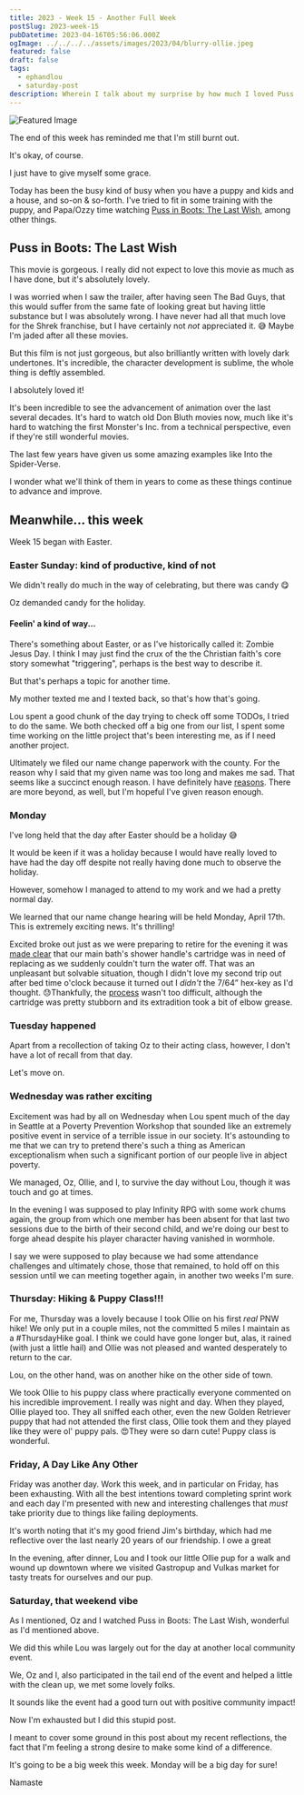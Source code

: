 ```yaml
---
title: 2023 - Week 15 - Another Full Week
postSlug: 2023-week-15
pubDatetime: 2023-04-16T05:56:06.000Z
ogImage: ../../../../assets/images/2023/04/blurry-ollie.jpeg
featured: false
draft: false
tags:
  - ephandlou
  - saturday-post
description: Wherein I talk about my surprise by how much I loved Puss in Boots- The Last Wish, the triggers of Easter, replacing our shower handle cartridges, Ollie's first PNW hike, and some other stuff
---
```


![Featured Image](@/assets/images/2023/04/blurry-ollie.jpeg)

The end of this week has reminded me that I'm still burnt out.

It's okay, of course.

I just have to give myself some grace.

Today has been the busy kind of busy when you have a puppy and kids and a house, and so-on & so-forth. I've tried to fit in some training with the puppy, and Papa/Ozzy time watching [Puss in Boots: The Last Wish](https://www.imdb.com/title/tt3915174/), among other things.

## Puss in Boots: The Last Wish

This movie is gorgeous. I really did not expect to love this movie as much as I have done, but it's absolutely lovely.

I was worried when I saw the trailer, after having seen The Bad Guys, that this would suffer from the same fate of looking great but having little substance but I was absolutely wrong. I have never had all that much love for the Shrek franchise, but I have certainly not _not_ appreciated it. 😅 Maybe I'm jaded after all these movies.

But this film is not just gorgeous, but also brilliantly written with lovely dark undertones. It's incredible, the character development is sublime, the whole thing is deftly assembled.

I absolutely loved it!

It's been incredible to see the advancement of animation over the last several decades. It's hard to watch old Don Bluth movies now, much like it's hard to watching the first Monster's Inc. from a technical perspective, even if they're still wonderful movies.

The last few years have given us some amazing examples like Into the Spider-Verse.

I wonder what we'll think of them in years to come as these things continue to advance and improve.

## Meanwhile... this week

Week 15 began with Easter.

### Easter Sunday: kind of productive, kind of not

We didn't really do much in the way of celebrating, but there was candy 😋

Oz demanded candy for the holiday.

#### Feelin' a kind of way...

There's something about Easter, or as I've historically called it: Zombie Jesus Day. I think I may just find the crux of the the Christian faith's core story somewhat "triggering", perhaps is the best way to describe it.

But that's perhaps a topic for another time.

My mother texted me and I texted back, so that's how that's going.

Lou spent a good chunk of the day trying to check off some TODOs, I tried to do the same. We both checked off a big one from our list, I spent some time working on the little project that's been interesting me, as if I need another project.

Ultimately we filed our name change paperwork with the county. For the reason why I said that my given name was too long and makes me sad. That seems like a succinct enough reason. I have definitely have [reasons](https://github.com/ephbaum/ephbaum#why-eph-baum). There are more beyond, as well, but I'm hopeful I've given reason enough.

### Monday

I've long held that the day after Easter should be a holiday 😅

It would be keen if it was a holiday because I would have really loved to have had the day off despite not really having done much to observe the holiday.

However, somehow I managed to attend to my work and we had a pretty normal day.

We learned that our name change hearing will be held Monday, April 17th. This is extremely exciting news. It's thrilling!

Excited broke out just as we were preparing to retire for the evening it was [made clear](https://hachyderm.io/@ephbaum/110178346477709383) that our main bath's shower handle's cartridge was in need of replacing as we suddenly couldn't turn the water off. That was an unpleasant but solvable situation, though I didn't love my second trip out after bed time o'clock because it turned out I _didn't_ the 7/64” hex-key as I'd thought. 😓Thankfully, the [process](https://www.moen.com/customer-support/installation-help/1200-1225-cartridge-replacement-tutorial) wasn't too difficult, although the cartridge was pretty stubborn and its extradition took a bit of elbow grease.

### Tuesday happened

Apart from a recollection of taking Oz to their acting class, however, I don't have a lot of recall from that day.

Let's move on.

### Wednesday was rather exciting

Excitement was had by all on Wednesday when Lou spent much of the day in Seattle at a Poverty Prevention Workshop that sounded like an extremely positive event in service of a terrible issue in our society. It's astounding to me that we can try to pretend there's such a thing as American exceptionalism when such a significant portion of our people live in abject poverty.

We managed, Oz, Ollie, and I, to survive the day without Lou, though it was touch and go at times.

In the evening I was supposed to play Infinity RPG with some work chums again, the group from which one member has been absent for that last two sessions due to the birth of their second child, and we're doing our best to forge ahead despite his player character having vanished in wormhole.

I say we were supposed to play because we had some attendance challenges and ultimately chose, those that remained, to hold off on this session until we can meeting together again, in another two weeks I'm sure.

### Thursday: Hiking & Puppy Class!!!

For me, Thursday was a lovely because I took Ollie on his first _real_ PNW hike! We only put in a couple miles, not the committed 5 miles I maintain as a #ThursdayHike goal. I think we could have gone longer but, alas, it rained (with just a little hail) and Ollie was not pleased and wanted desperately to return to the car.

Lou, on the other hand, was on another hike on the other side of town.

We took Ollie to his puppy class where practically everyone commented on his incredible improvement. I really was night and day. When they played, Ollie played too. They all sniffed each other, even the new Golden Retriever puppy that had not attended the first class, Ollie took them and they played like they were ol' puppy pals. 😍They were so darn cute! Puppy class is wonderful.

### Friday, A Day Like Any Other

Friday was another day. Work this week, and in particular on Friday, has been exhausting. With all the best intentions toward completing sprint work and each day I'm presented with new and interesting challenges that _must_ take priority due to things like failing deployments.

It's worth noting that it's my good friend Jim's birthday, which had me reflective over the last nearly 20 years of our friendship. I owe a great

In the evening, after dinner, Lou and I took our little Ollie pup for a walk and wound up downtown where we visited Gastropup and Vulkas market for tasty treats for ourselves and our pup.

### Saturday, that weekend vibe

As I mentioned, Oz and I watched Puss in Boots: The Last Wish, wonderful as I'd mentioned above.

We did this while Lou was largely out for the day at another local community event.

We, Oz and I, also participated in the tail end of the event and helped a little with the clean up, we met some lovely folks.

It sounds like the event had a good turn out with positive community impact!

Now I'm exhausted but I did this stupid post.

I meant to cover some ground in this post about my recent reflections, the fact that I'm feeling a strong desire to make some kind of a difference.

It's going to be a big week this week. Monday will be a big day for sure!

Namaste
